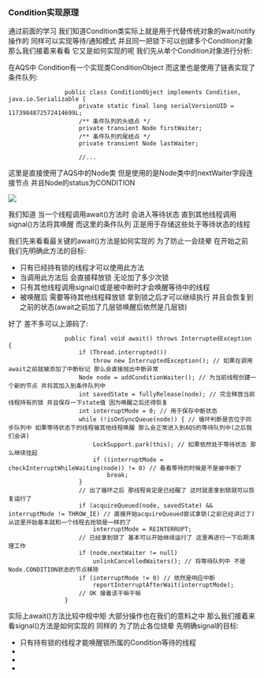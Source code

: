 ### Condition实现原理
通过前面的学习 我们知道Condition类实际上就是用于代替传统对象的wait/notify操作的 同样可以实现等待/通知模式
并且同一把锁下可以创建多个Condition对象 那么我们接着来看看 它又是如何实现的呢 我们先从单个Condition对象进行分析:

在AQS中 Condition有一个实现类ConditionObject 而这里也是使用了链表实现了条件队列:

                    public class ConditionObject implements Condition, java.io.Serializable {
                        private static final long serialVersionUID = 1173984872572414699L;
                        /** 条件队列的头结点 */
                        private transient Node firstWaiter;
                        /** 条件队列的尾结点 */
                        private transient Node lastWaiter;
                    
                        //...

这里是直接使用了AQS中的Node类 但是使用的是Node类中的nextWaiter字段连接节点 并且Node的status为CONDITION

<img src="https://fast.itbaima.net/2023/03/06/h7z96EeqVvpHOLQ.png">

我们知道 当一个线程调用await()方法时 会进入等待状态 直到其他线程调用signal()方法将其唤醒 而这里的条件队列 正是用于存储这些处于等待状态的线程

我们先来看看最关键的await()方法是如何实现的 为了防止一会绕晕 在开始之前 我们先明确此方法的目标:
- 只有已经持有锁的线程才可以使用此方法
- 当调用此方法后 会直接释放锁 无论加了多少次锁
- 只有其他线程调用signal()或是被中断时才会唤醒等待中的线程
- 被唤醒后 需要等待其他线程释放锁 拿到锁之后才可以继续执行 并且会恢复到之前的状态(await之前加了几层锁唤醒后依然是几层锁)

好了 差不多可以上源码了:

                    public final void await() throws InterruptedException {
                        if (Thread.interrupted())
                            throw new InterruptedException(); // 如果在调用await之前就被添加了中断标记 那么会直接抛出中断异常
                        Node node = addConditionWaiter(); // 为当前线程创建一个新的节点 并将其加入到条件队列中
                        int savedState = fullyRelease(node); // 完全释放当前线程持有的锁 并且保存一下state值 因为唤醒之后还得恢复
                        int interruptMode = 0; // 用于保存中断状态
                        while (!isOnSyncQueue(node)) { // 循环判断是否位于同步队列中 如果等待状态下的线程被其他线程唤醒 那么会正常进入到AQS的等待队列中(之后我们会讲)
                            LockSupport.park(this); // 如果依然处于等待状态 那么继续挂起
                            if ((interruptMode = checkInterruptWhileWaiting(node)) != 0) // 看看等待的时候是不是被中断了
                                break;
                        }
                        // 出了循环之后 那线程肯定是已经醒了 这时就差拿到锁就可以恢复运行了
                        if (acquireQueued(node, savedState) && interruptMode != THROW_IE) // 直接开始acquireQueued尝试拿锁(之前已经讲过了)从这里开始基本就和一个线程去抢锁是一样的了
                            interruptMode = REINTERRUPT;
                        // 已经拿到锁了 基本可以开始继续运行了 这里再进行一下后期清理工作
                        if (node.nextWaiter != null) 
                            unlinkCancelledWaiters(); // 将等待队列中 不是Node.CONDITION状态的节点移除
                        if (interruptMode != 0) // 依然是响应中断
                            reportInterruptAfterWait(interruptMode);
                        // OK 接着该干嘛干嘛
                    }

实际上await()方法比较中规中矩 大部分操作也在我们的意料之中 那么我们接着来看signal()方法是如何实现的 同样的 为了防止各位绕晕 先明确signal的目标:
- 只有持有锁的线程才能唤醒锁所属的Condition等待的线程
- 
- 
- 


